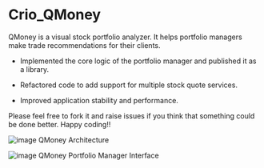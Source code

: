 # Crio_QMoney
QMoney is a visual stock portfolio analyzer. It helps portfolio managers make trade recommendations for their clients.

- Implemented the core logic of the portfolio manager and published it as a library.

- Refactored code to add support for multiple stock quote services.

- Improved application stability and performance.


Please feel free to fork it and raise issues if you think that something could be done better. Happy coding!!

![image](https://github.com/user-attachments/assets/82a8850a-d525-45a7-827d-9d9269788e4a)
QMoney Architecture

![image](https://github.com/user-attachments/assets/01bbc1f4-428e-4765-84d9-1daa4e946d09)
QMoney Portfolio Manager Interface




